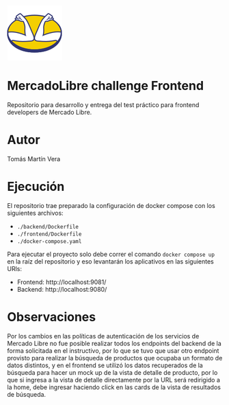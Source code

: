 ![MercadoLibre](./favicon.svg "MercadoLibre")

# MercadoLibre challenge Frontend

Repositorio para desarrollo y entrega del test práctico para frontend developers de Mercado Libre.

# Autor

Tomás Martín Vera

# Ejecución

El repositorio trae preparado la configuración de docker compose con los siguientes archivos:

- `./backend/Dockerfile`
- `./frontend/Dockerfile`
- `./docker-compose.yaml`

Para ejecutar el proyecto solo debe correr el comando `docker compose up` en la raíz del repositorio y eso levantarán los aplicativos en las siguientes URls:

- Frontend: http://localhost:9081/
- Backend: http://localhost:9080/

# Observaciones

Por los cambios en las políticas de autenticación de los servicios de Mercado Libre no fue posible realizar todos los endpoints del backend de la forma solicitada en el instructivo, por lo que se tuvo que usar otro endpoint provisto para realizar la búsqueda de productos que ocupaba un formato de datos distintos, y en el frontend se utilizó los datos recuperados de la búsqueda para hacer un mock up de la vista de detalle de producto, por lo que si ingresa a la vista de detalle directamente por la URL será redirigido a la home, debe ingresar haciendo click en las cards de la vista de resultados de búsqueda.
